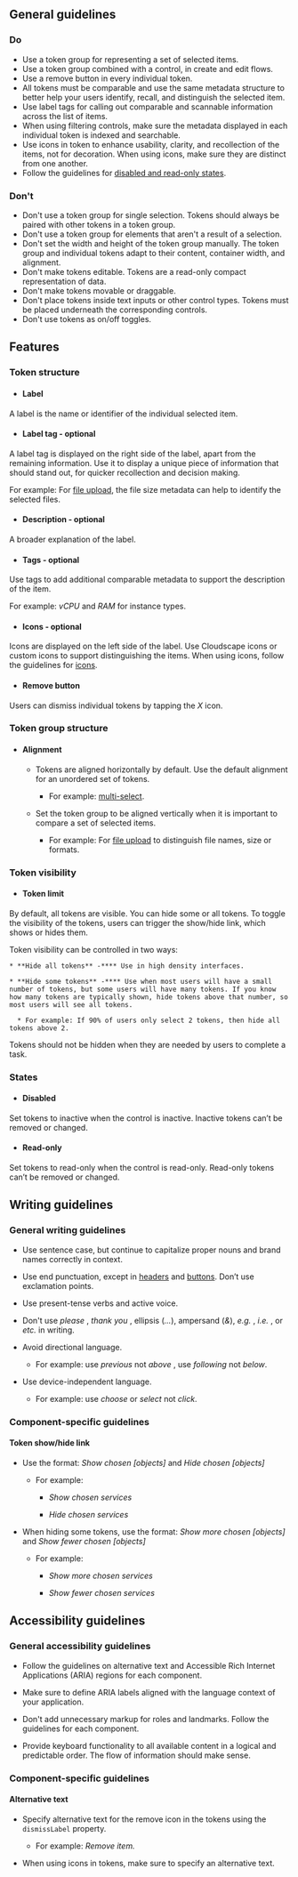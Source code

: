 ## General guidelines

### Do

  * Use a token group for representing a set of selected items.
  * Use a token group combined with a control, in create and edit flows. 
  * Use a remove button in every individual token.
  * All tokens must be comparable and use the same metadata structure to better help your users identify, recall, and distinguish the selected item. 
  * Use label tags for calling out comparable and scannable information across the list of items. 
  * When using filtering controls, make sure the metadata displayed in each individual token is indexed and searchable. 
  * Use icons in token to enhance usability, clarity, and recollection of the items, not for decoration. When using icons, make sure they are distinct from one another. 
  * Follow the guidelines for [disabled and read-only states](/patterns/general/disabled-and-read-only-states/).



### Don't

  * Don't use a token group for single selection. Tokens should always be paired with other tokens in a token group. 
  * Don't use a token group for elements that aren't a result of a selection. 
  * Don't set the width and height of the token group manually. The token group and individual tokens adapt to their content, container width, and alignment. 
  * Don't make tokens editable. Tokens are a read-only compact representation of data.
  * Don't make tokens movable or draggable.
  * Don't place tokens inside text inputs or other control types. Tokens must be placed underneath the corresponding controls.
  * Don't use tokens as on/off toggles.



## Features

### Token structure

  * #### Label

A label is the name or identifier of the individual selected item.

  * #### Label tag \- optional

A label tag is displayed on the right side of the label, apart from the remaining information. Use it to display a unique piece of information that should stand out, for quicker recollection and decision making.

  
For example: For [file upload](/components/file-upload/), the file size metadata can help to identify the selected files.

  * #### Description \- optional

A broader explanation of the label.

  * #### Tags \- optional

Use tags to add additional comparable metadata to support the description of the item.

  
For example: _vCPU_ and _RAM_ for instance types.

  * #### Icons \- optional

Icons are displayed on the left side of the label. Use Cloudscape icons or custom icons to support distinguishing the items. When using icons, follow the guidelines for [icons](/components/icon/).

  * #### Remove button

Users can dismiss individual tokens by tapping the _X_ icon.




### Token group structure

  * #### Alignment

    * Tokens are aligned horizontally by default. Use the default alignment for an unordered set of tokens.

      * For example: [multi-select](/components/multiselect/).

    * Set the token group to be aligned vertically when it is important to compare a set of selected items.

      * For example: For [file upload](/components/file-upload/) to distinguish file names, size or formats.




### Token visibility

  * #### Token limit

By default, all tokens are visible. You can hide some or all tokens. To toggle the visibility of the tokens, users can trigger the show/hide link, which shows or hides them.

Token visibility can be controlled in two ways:

    * **Hide all tokens** -**** Use in high density interfaces.

    * **Hide some tokens** -**** Use when most users will have a small number of tokens, but some users will have many tokens. If you know how many tokens are typically shown, hide tokens above that number, so most users will see all tokens.

      * For example: If 90% of users only select 2 tokens, then hide all tokens above 2.

Tokens should not be hidden when they are needed by users to complete a task.




### States

  * #### Disabled

Set tokens to inactive when the control is inactive. Inactive tokens can’t be removed or changed.

  * #### Read-only

Set tokens to read-only when the control is read-only. Read-only tokens can’t be removed or changed.




## Writing guidelines

### General writing guidelines

  * Use sentence case, but continue to capitalize proper nouns and brand names correctly in context.

  * Use end punctuation, except in [headers](/components/header/?tabId=usage) and [buttons](/components/button/?tabId=usage). Don’t use exclamation points.

  * Use present-tense verbs and active voice.

  * Don't use _please_ , _thank you_ , ellipsis (_..._), ampersand (_&_), _e.g._ , _i.e._ , or _etc._ in writing.

  * Avoid directional language.

    * For example: use _previous_ not _above_ , use _following_ not _below_.

  * Use device-independent language.

    * For example: use _choose_ or _select_ not _click_.




### Component-specific guidelines

#### Token show/hide link

  * Use the format: _Show chosen [objects]_ and _Hide chosen [objects]_

    * For example: 

      * _Show chosen services_

      *  _Hide chosen services_

  * When hiding some tokens, use the format: _Show more chosen [objects]_ and _Show fewer chosen [objects]_

    * For example: 

      * _Show more chosen services_

      *  _Show fewer chosen services_




## Accessibility guidelines

### General accessibility guidelines

  * Follow the guidelines on alternative text and Accessible Rich Internet Applications (ARIA) regions for each component.

  * Make sure to define ARIA labels aligned with the language context of your application.

  * Don't add unnecessary markup for roles and landmarks. Follow the guidelines for each component.

  * Provide keyboard functionality to all available content in a logical and predictable order. The flow of information should make sense.




### Component-specific guidelines

#### Alternative text

  * Specify alternative text for the remove icon in the tokens using the `dismissLabel` property.

    * For example: _Remove item._

  * When using icons in tokens, make sure to specify an alternative text.  




